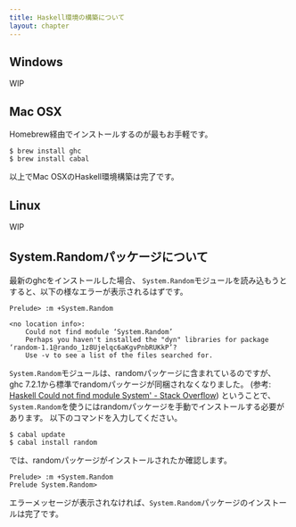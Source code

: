 ```yaml
---
title: Haskell環境の構築について
layout: chapter
---
```




## Windows

WIP



## Mac OSX

Homebrew経由でインストールするのが最もお手軽です。

    $ brew install ghc
    $ brew install cabal

以上でMac OSXのHaskell環境構築は完了です。



## Linux

WIP


## System.Randomパッケージについて

最新のghcをインストールした場合、
`System.Random`モジュールを読み込もうとすると、以下の様なエラーが表示されるはずです。

    Prelude> :m +System.Random
    
    <no location info>:
        Could not find module ‘System.Random’
        Perhaps you haven't installed the "dyn" libraries for package ‘random-1.1@rando_1z8Ujelqc6aKgvPnbRUKkP’?
        Use -v to see a list of the files searched for.

`System.Random`モジュールは、randomパッケージに含まれているのですが、
ghc 7.2.1から標準でrandomパッケージが同梱されなくなりました。
(参考: [Haskell Could not find module System' - Stack Overflow](https://stackoverflow.com/questions/7265550/haskell-could-not-find-module-system))
ということで、`System.Random`を使うにはrandomパッケージを手動でインストールする必要があります。
以下のコマンドを入力してください。

    $ cabal update
    $ cabal install random

では、randomパッケージがインストールされたか確認します。

    Prelude> :m +System.Random
    Prelude System.Random>

エラーメッセージが表示されなければ、`System.Random`パッケージのインストールは完了です。
